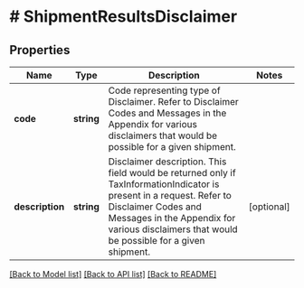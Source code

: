 # # ShipmentResultsDisclaimer

## Properties

Name | Type | Description | Notes
------------ | ------------- | ------------- | -------------
**code** | **string** | Code representing type of Disclaimer.   Refer to Disclaimer Codes and Messages in the Appendix for various disclaimers that would be possible for a given shipment. |
**description** | **string** | Disclaimer description.   This field would be returned only if TaxInformationIndicator is present in a request.  Refer to Disclaimer Codes and Messages in the Appendix for various disclaimers that would be possible for a given shipment. | [optional]

[[Back to Model list]](../../README.md#models) [[Back to API list]](../../README.md#endpoints) [[Back to README]](../../README.md)
